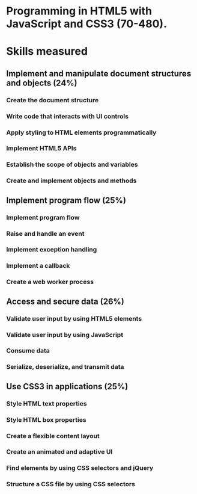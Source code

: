 # Programming in HTML5 with JavaScript and CSS3 (70-480).

# Skills measured

## Implement and manipulate document structures and objects (24%)

### Create the document structure

### Write code that interacts with UI controls

### Apply styling to HTML elements programmatically

### Implement HTML5 APIs

### Establish the scope of objects and variables

### Create and implement objects and methods


## Implement  program flow (25%)

### Implement program flow

### Raise and handle an event

### Implement exception handling

### Implement a callback

### Create a web worker process


## Access and secure data (26%)

### Validate user input by using HTML5 elements

### Validate user input by using JavaScript

### Consume data

### Serialize, deserialize, and transmit data


## Use CSS3 in applications (25%)

### Style HTML text properties

### Style HTML box properties

### Create a flexible content layout

### Create an animated and adaptive UI

### Find elements by using CSS selectors and jQuery

### Structure a CSS file by using CSS selectors


